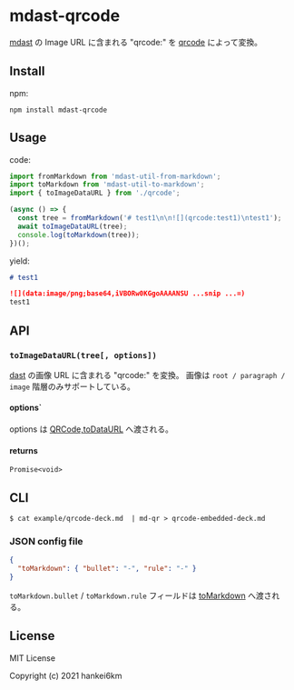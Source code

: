 # mdast-qrcode

[mdast](https://github.com/syntax-tree/mdast) の Image URL に含まれる "qrcode:" を [qrcode](https://www.npmjs.com/package/qrcode) によって変換。

## Install

npm:

```
npm install mdast-qrcode
```

## Usage

code:

```typescript
import fromMarkdown from 'mdast-util-from-markdown';
import toMarkdown from 'mdast-util-to-markdown';
import { toImageDataURL } from './qrcode';

(async () => {
  const tree = fromMarkdown('# test1\n\n![](qrcode:test1)\ntest1');
  await toImageDataURL(tree);
  console.log(toMarkdown(tree));
})();
```

yield:

```markdown
# test1

![](data:image/png;base64,iVBORw0KGgoAAAANSU ...snip ...=)
test1
```

## API

### `toImageDataURL(tree[, options])`

[dast](https://github.com/syntax-tree/mdast) の画像 URL に含まれる "qrcode:" を変換。
画像は `root / paragraph / image` 階層のみサポートしている。

#### options`

options は [QRCode,toDataURL](https://www.npmjs.com/package/qrcode#todataurltext-options-cberror-url-1) へ渡される。

#### returns

`Promise<void>`

## CLI

```console
$ cat example/qrcode-deck.md  | md-qr > qrcode-embedded-deck.md
```

### JSON config file

```json
{
  "toMarkdown": { "bullet": "-", "rule": "-" }
}
```

`toMarkdown.bullet` / `toMarkdown.rule` フィールドは [toMarkdown](https://github.com/syntax-tree/mdast-util-to-markdown#tomarkdowntree-options) へ渡される。


## License

MIT License

Copyright (c) 2021 hankei6km
